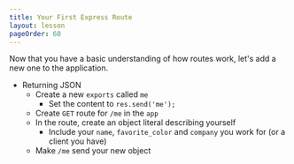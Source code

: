 ```yaml
---
title: Your First Express Route
layout: lesson
pageOrder: 60
---
```


Now that you have a basic understanding of how routes work, let's add a new one to the application.

- Returning JSON
  - Create a new `exports` called `me`
    - Set the content to `res.send('me');`
  - Create `GET` route for `/me` in the `app`
  - In the route, create an object literal describing yourself
    - Include your `name`, `favorite_color` and `company` you work for (or a client you have)
  - Make `/me` send your new object